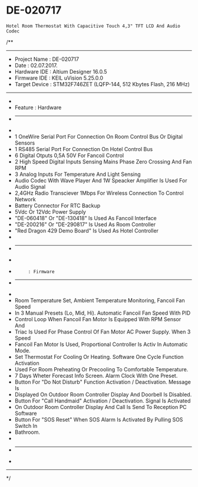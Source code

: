 # DE-020717
	Hotel Room Thermostat With Capacitive Touch 4,3" TFT LCD And Audio Codec


/**
 ******************************************************************************
 * Project Name         : DE-020717
 * Date			: 02.07.2017.
 * Hardware IDE         : Altium Designer 16.0.5
 * Firmware IDE         : KEIL uVision 5.25.0.0
 * Target Device        : STM32F746ZET  (LQFP-144, 512 Kbytes Flash, 216 MHz)
 ******************************************************************************
 * 
 * Feature		: Hardware 	
 * ----------------------------------------------------------------------------
 *	
 *	1 OneWire Serial Port For Connection On Room Control Bus Or Digital Sensors
 *	1 RS485 Serial Port For Connection On Hotel Control Bus
 *	6 Digital Otputs 0,5A 50V For Fancoil Control
 *	2 High Speed Digital Inputs Sensing Mains Phase Zero Crossing And Fan RPM
 *	3 Analog Inputs For Temperature And Light Sensing
 *	Audio Codec With Wave Player And 1W Speacker Amplifier Is Used For Audio Signal
 *	2,4GHz Radio Transciever 1Mbps For Wireless Connection To Control Network
 *	Battery Connector For RTC Backup 
 *	5Vdc Or 12Vdc Power Supply
 *	"DE-060418" Or "DE-130418" Is Used As Fancoil Interface
 *	"DE-200216" Or "DE-290817" Is Used As Room Controller 
 *	"Red Dragon 429 Demo Board" Is Used As Hotel Controller
 *
 * ----------------------------------------------------------------------------
 *	
 *			: Firmware
 * ----------------------------------------------------------------------------
 *	
 *	Room Temperature Set, Ambient Temperature Monitoring, Fancoil Fan Speed
 *	In 3 Manual Presets (Lo, Mid, Hi). Automatic Fancoil Fan Speed With PID 
 *	Control Loop When Fancoil Fan Motor Is Equipped With RPM Sensor And  
 *	Triac Is Used For Phase Control Of Fan Motor AC Power Supply. When 3 Speed
 *	Fancoil Fan Motor Is Used, Proportional Controller Is Activ In Automatic Mode.
 *	Set Thermostat For Cooling Or Heating. Software One Cycle Function Activation
 * 	Used For Room Preheating Or Precooling To Comfortable Temperature.
 *	7 Days Wheter Forecast Info Screen. Alarm Clock With One Preset.
 *	Button For "Do Not Disturb" Function Activation / Deactivation. Message Is 
 *	Displayed On Outdoor Room Controller Display And Doorbell Is Disabled.
 *	Button For "Call Handmaid" Activation / Deactivation. Signal Is Activated
 *	On Outdoor Room Controller Display And Call Is Send To Reception PC Software
 *	Button For "SOS Reset" When SOS Alarm Is Activated By Pulling SOS Switch In
 *	Bathroom.
 *
 * ----------------------------------------------------------------------------
 *
 ******************************************************************************
 */
